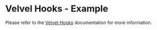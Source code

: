 # Velvel Hooks - Example

Please refer to the [Velvet Hooks](https://velvet.stratumfoundry.com/packages/velvet_hooks) documentation for more information.
